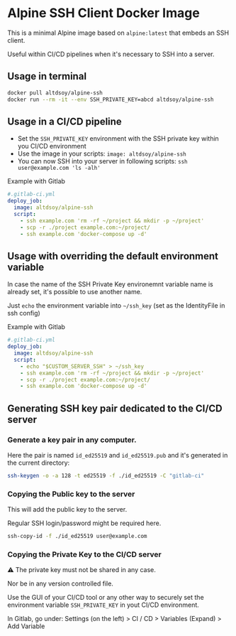 # Alpine SSH Client Docker Image
This is a minimal Alpine image based on `alpine:latest` that embeds an SSH client.

Useful within CI/CD pipelines when it's necessary to SSH into a server.

## Usage in terminal
```sh
docker pull altdsoy/alpine-ssh
docker run --rm -it --env SSH_PRIVATE_KEY=abcd altdsoy/alpine-ssh
```

## Usage in a CI/CD pipeline
- Set the `SSH_PRIVATE_KEY` environment with the SSH private key within you CI/CD environment
- Use the image in your scripts: `image: altdsoy/alpine-ssh`
- You can now SSH into your server in following scripts: `ssh user@example.com 'ls -alh'`

Example with Gitlab
```yml
#.gitlab-ci.yml
deploy_job:
  image: altdsoy/alpine-ssh
  script:
    - ssh example.com 'rm -rf ~/project && mkdir -p ~/project'
    - scp -r ./project example.com:~/project/
    - ssh example.com 'docker-compose up -d'
```

## Usage with overriding the default environment variable
In case the name of the SSH Private Key environemnt variable name is already set, it's possible to use another name.

Just `echo` the environment variable into `~/ssh_key` (set as the IdentityFile in ssh config)

Example with Gitlab
```yml
#.gitlab-ci.yml
deploy_job:
  image: altdsoy/alpine-ssh
  script:
    - echo "$CUSTOM_SERVER_SSH" > ~/ssh_key
    - ssh example.com 'rm -rf ~/project && mkdir -p ~/project'
    - scp -r ./project example.com:~/project/
    - ssh example.com 'docker-compose up -d'
```

## Generating SSH key pair dedicated to the CI/CD server
### Generate a key pair in any computer.
Here the pair is named `id_ed25519` and `id_ed25519.pub` and it's generated in the current directory:
```sh
ssh-keygen -o -a 128 -t ed25519 -f ./id_ed25519 -C "gitlab-ci"
```

### Copying the Public key to the server
This will add the public key to the server.

Regular SSH login/password might be required here.
```sh
ssh-copy-id -f ./id_ed25519 user@example.com
```

### Copying the Private Key to the CI/CD server
⚠️ The private key must not be shared in any case.

Nor be in any version controlled file.

Use the GUI of your CI/CD tool or any other way to securely set the environment variable `SSH_PRIVATE_KEY` in yout CI/CD environment.

In Gitlab, go under: Settings (on the left) > CI / CD > Variables (Expand) > Add Variable
